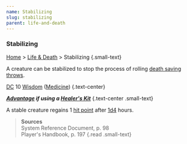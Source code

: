 ```yaml
---
name: Stabilizing
slug: stabilizing
parent: life-and-death
---
```

### Stabilizing
[Home](dm-operations-center) > [Life & Death](life-and-death) > Stabilizing {.small-text}

A creature can be stabilized to stop the process of rolling [death saving throws](death-saving-throws).

[DC](difficulty-class) 10 [Wisdom](wisdom) ([Medicine](medicine)) {.text-center}

***[Advantage](advantage-and-disadvantage) if using a [Healer's Kit](/item/healers-kit)*** {.text-center .small-text}

A stable creature regains 1 [hit point](hit-points) after [1d4](/roll/1d4) hours.

> **Sources** <br/>
> System Reference Document, p. 98<br/>
> Player's Handbook, p. 197
{.read .small-text}